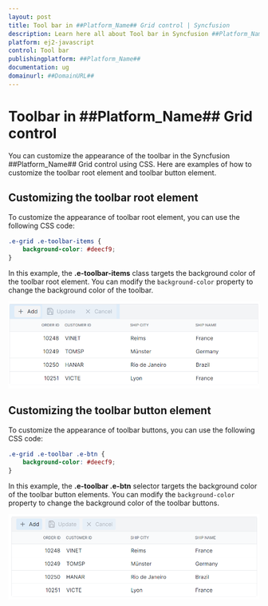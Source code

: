 ```yaml
---
layout: post
title: Tool bar in ##Platform_Name## Grid control | Syncfusion
description: Learn here all about Tool bar in Syncfusion ##Platform_Name## Grid control of Syncfusion Essential JS 2 and more.
platform: ej2-javascript
control: Tool bar 
publishingplatform: ##Platform_Name##
documentation: ug
domainurl: ##DomainURL##
---
```


# Toolbar in ##Platform_Name## Grid control

You can customize the appearance of the toolbar in the Syncfusion ##Platform_Name## Grid control using CSS. Here are examples of how to customize the toolbar root element and toolbar button element.

## Customizing the toolbar root element

To customize the appearance of toolbar root element, you can use the following CSS code:

```css
.e-grid .e-toolbar-items {
    background-color: #deecf9;
}
```

In this example, the **.e-toolbar-items** class targets the background color of the toolbar root element. You can modify the `background-color` property to change the background color of the toolbar.

![Grid toolbar root element](../images/grid-toolbar-root-element.png)

## Customizing the toolbar button element

To customize the appearance of toolbar buttons, you can use the following CSS code:

```css
.e-grid .e-toolbar .e-btn {
    background-color: #deecf9;
}
```

In this example, the **.e-toolbar .e-btn** selector targets the background color of the toolbar button elements. You can modify the `background-color` property to change the background color of the toolbar buttons.

![Grid toolbar button element](../images/grid-toolbar-button-element.png)
